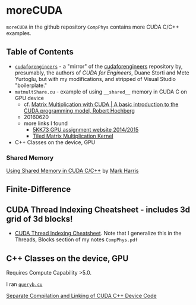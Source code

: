 # moreCUDA

`moreCUDA` in the github repository `CompPhys` contains more CUDA C/C++ examples.  

## Table of Contents

- [`cudaforengineers`](https://github.com/ernestyalumni/CompPhys/tree/master/moreCUDA/cudaforengineers) - a "mirror" of the [cudaforengineers](https://github.com/myurtoglu/cudaforengineers) repository by, presumably, the authors of *CUDA for Engineers*, Duane Storti and Mete Yurtoglu, but with my modifications, and stripped of Visual Studio "boilerplate." 
- `matmultShare.cu`  - example of using `__shared__` memory in CUDA C on GPU device
  * cf. [Matrix Multiplication with CUDA | A basic introduction
to the CUDA programming model, Robert Hochberg](http://www.shodor.org/media/content/petascale/materials/UPModules/matrixMultiplication/moduleDocument.pdf)
  * 20160620
  * more links I found
    - [5KK73 GPU assignment website 2014/2015](http://www.es.ele.tue.nl/~mwijtvliet/5KK73/?page=mmcuda)
    - [Tiled Matrix Multiplication Kernel](http://www.umiacs.umd.edu/~ramani/cmsc828e_gpusci/Lecture5.pdf)
- C++ Classes on the device, GPU

### Shared Memory

[Using Shared Memory in CUDA C/C++](https://devblogs.nvidia.com/parallelforall/using-shared-memory-cuda-cc/) by [Mark Harris](https://devblogs.nvidia.com/parallelforall/author/mharris/)

## Finite-Difference



## CUDA Thread Indexing Cheatsheet - includes 3d grid of 3d blocks!

- [CUDA Thread Indexing Cheatsheet](https://cs.calvin.edu/courses/cs/374/CUDA/CUDA-Thread-Indexing-Cheatsheet.pdf).  Note that I generalize this in the Threads, Blocks section of my notes `CompPhys.pdf`

## C++ Classes on the device, GPU

Requires Compute Capability >5.0.  

I ran [`queryb.cu`](https://github.com/ernestyalumni/CompPhys/blob/master/CUDA-By-Example/queryb.cu) 

[Separate Compilation and Linking of CUDA C++ Device Code](https://devblogs.nvidia.com/parallelforall/separate-compilation-linking-cuda-device-code/)
